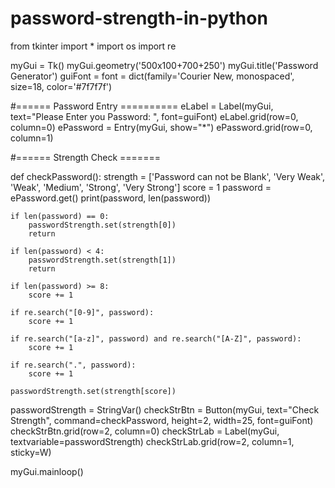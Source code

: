 # password-strength-in-python


from tkinter import *
import os
import re

myGui = Tk()
myGui.geometry('500x100+700+250')
myGui.title('Password Generator')
guiFont = font = dict(family='Courier New, monospaced', size=18, color='#7f7f7f')


#====== Password Entry ==========
eLabel = Label(myGui, text="Please Enter you Password:   ", font=guiFont)
eLabel.grid(row=0, column=0)
ePassword = Entry(myGui, show="*")
ePassword.grid(row=0, column=1)

#====== Strength Check =======


def checkPassword():
    strength = ['Password can not be Blank', 'Very Weak', 'Weak', 'Medium', 'Strong', 'Very Strong']
    score = 1
    password = ePassword.get()
    print(password, len(password))

    if len(password) == 0:
        passwordStrength.set(strength[0])
        return

    if len(password) < 4:
        passwordStrength.set(strength[1])
        return

    if len(password) >= 8:
        score += 1

    if re.search("[0-9]", password):
        score += 1

    if re.search("[a-z]", password) and re.search("[A-Z]", password):
        score += 1

    if re.search(".", password):
        score += 1

    passwordStrength.set(strength[score])

passwordStrength = StringVar()
checkStrBtn = Button(myGui, text="Check Strength", command=checkPassword, height=2, width=25, font=guiFont)
checkStrBtn.grid(row=2, column=0)
checkStrLab = Label(myGui, textvariable=passwordStrength)
checkStrLab.grid(row=2, column=1, sticky=W)

myGui.mainloop()
